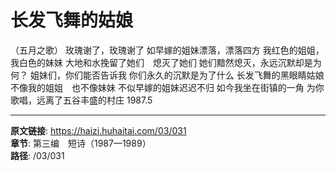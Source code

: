 # 长发飞舞的姑娘

（五月之歌）
玫瑰谢了，玫瑰谢了
如早嫁的姐妹漂落，漂落四方
我红色的姐姐，我白色的妹妹
大地和水挽留了她们　熄灭了她们
她们黯然熄灭，永远沉默却是为何？
姐妹们，你们能否告诉我
你们永久的沉默是为了什么
长发飞舞的黑眼睛姑娘
不像我的姐姐　也不像妹妹
不似早嫁的姐妹迟迟不归
如今我坐在街镇的一角
为你歌唱，远离了五谷丰盛的村庄
1987.5

---

**原文链接**: https://haizi.huhaitai.com/03/031  
**章节**: 第三编　短诗（1987—1989）  
**路径**: /03/031
